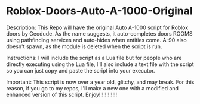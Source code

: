 # Roblox-Doors-Auto-A-1000-Original

Description:
This Repo will have the original Auto A-1000 script for Roblox doors by Geodude. As the name suggests, it auto-completes doors ROOMS using pathfinding services and auto-hides when entities come. A-90 also doesn't spawn, as the module is deleted when the script is run. 

Instructions:
I will include the script as a Lua file but for people who are directly executing using the Lua file, I'll also include a text file with the script so you can just copy and paste the script into your executor.

Important:
This script is now over a year old, glitchy, and may break. For this reason, if you go to my repos, I'll make a new one with a modified and enhanced version of this script.
Enjoy!!!!!!!!!!!!
